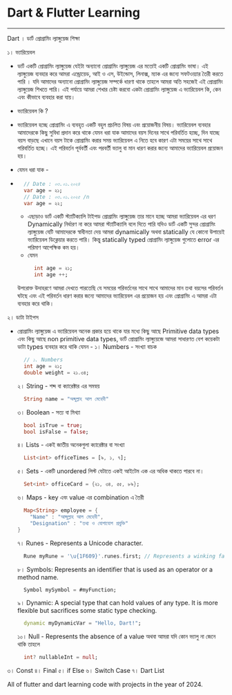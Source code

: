 # Dart & Flutter Learning
-------------------------
Dart । ডার্ট প্রোগ্রামিং ল্যাঙ্গুয়েজ শিক্ষা 

১। ভ্যারিয়েবল 
  - ডার্ট একটি প্রোগ্রামিং ল্যাঙ্গুয়েজ যেইটা অন্যানো প্রোগ্রামিং ল্যাঙ্গুয়েজ এর মতোই একটি প্রোগ্রামিং ভাষা। এই ল্যাঙ্গুয়েজ ব্যবহার করে আমরা এন্ড্রোয়েড, আই ও এস, উইন্ডোস, লিনাক্স, ম্যাক এর জন্যে সফটওয়্যার তৈরী করতে পারি । যদি আমাদের অন্যানো প্রোগ্রামিং ল্যাঙ্গুয়েজ সম্পর্কে ধারণা থাকে তাহলে আমরা অতি সহজেই এই প্রোগ্রামিং ল্যাঙ্গুয়েজ শিখতে পারি। এই পর্যায়ে আমরা শেখার চেষ্টা করবো একটা প্রোগ্রামিং ল্যাঙ্গুয়েজ এ ভ্যারিয়েবল কি, কেন এবং কীভাবে ব্যবহার করা যায়।
  - ভ্যারিয়েবল কি ?
  - ভ্যারিয়েবল হচ্ছে প্রোগ্রামিং এ ব্যবহৃত একটি বহুল প্রচলিত বিষয় এবং প্রয়োজনীয় বিষয়। ভ্যারিয়েবল ব্যবহার আমাদেরকে কিছু সুবিধা প্রদান করে থাকে যেমন ধরা যাক আমাদের বয়স দিনের সাথে পরিবর্তিত হচ্ছে, দিন যাচ্ছে বয়স বাড়ছে এখানে বয়স টাকে প্রোগ্রামিং করার সময় ভ্যারিয়েবল এ নিতে হবে কারণ এটা সময়ের সাথে সাথে পরিবর্তিত হচ্ছে। এই পরিবর্তন পূর্ববর্তী এবং পরবর্তী ভ্যালু বা মান ধারণ করার জন্যে আমাদের ভ্যারিয়েবল প্রয়োজন হয়।
  - যেমন ধরা যাক -
  - ```dart 
      // Date : ০৩.০১.২০২৪ 
      var age = ২১; 
      // Date : ০৩.০১.২০২৫ /n
      var age = ২২;
    ```
    - এছাড়াও ডার্ট একটি স্ট্যাটিক্যালি টাইপড প্রোগ্রামিং ল্যাঙ্গুয়েজ তার মানে হচ্ছে আমরা ভ্যারিয়েবল এর ধরণ Dynamically নির্ধারণ না করে আমরা স্ট্যাটিক্যালি বলে দিতে পারি যদিও ডার্ট একটি সুন্দর প্রোগ্রামিং ল্যাঙ্গুয়েজ যেটি আমাদেরকে স্বাধীনতা দেয় আমরা dynamically অথবা statically যে কোনো উপায়েই ভ্যারিয়েবল ডিক্লেয়ার করতে পারি। কিন্তু statically typed প্রোগ্রামিং ল্যাঙ্গুয়েজ গুলোতে error এর পরিমাণ আপেক্ষিক কম হয়।
    - যেমন
      ```dart
        int age = ২১;
        int age ++;
      ```

    উপরোক্ত উদাহরণে আমরা দেখতে পারতেছি যে সময়ের পরিবর্তনের সাথে সাথে আমাদের মান তথা বয়সের পরিবর্তন ঘটছে এবং এই পরিবর্তন ধারণ করার জন্যে আমাদের ভ্যারিয়েবল এর প্রয়োজন হয় এবং প্রোগ্রামিং এ আমরা এটা ব্যবহার করে থাকি।
     
২। ডাটা টাইপস
- প্রোগ্রামিং ল্যাঙ্গুয়েজ এ ভ্যারিয়েবল অনেক প্রকার হয়ে থাকে যার মধ্যে কিছু আছে Primitive data types এবং কিছু আছে non primitive data types, ডার্ট প্রোগ্রামিং ল্যাঙ্গুয়েজে আমরা সাধারণত বেশ কয়েকটা ডাটা types ব্যবহার করে থাকি যেমন -
  ১। Numbers - সংখ্যা বাচক 
  ```dart
    // ১. Numbers 
    int age = ২১;
    double weight = ২১.৩৪; 
  ```
  ২। String - শব্দ বা ক্যারেক্টার এর সমন্বয়
  ```dart
    String name = "অব্দুল্লাহ আল মেহেদী"
  ```
  ৩। Boolean - সত্য বা মিথ্যা
  ```dart
    bool isTrue = true;
    bool isFalse = false;
  ```
  ৪। Lists - একই জাতীয় অনেকগুলা ক্যারেক্টার বা সংখ্যা
  ```dart
    List<int> officeTimes = [৯, ১, ৭];
  ```
  ৫। Sets - একটি unordered লিস্ট যেটাতে একই আইটেম এক এর অধিক থাকতে পারবে না।
  ```dart
    Set<int> officeCard = {২১, ৩৪, ৫৫, ৮৯};
  ```
  ৬। Maps - key এবং value এর combination এ তৈরী
  ```dart
    Map<String> employee = {
      "Name" : "আব্দুল্লাহ আল মেহেদী",
      "Designation" : "তথ্য ও যোগাযোগ প্রযুক্তি"
  }
  ```
  ৭। Runes - Represents a Unicode character.
  ```dart
    Rune myRune = '\u{1F609}'.runes.first; // Represents a winking face emoji
  ```
  ৮। Symbols: Represents an identifier that is used as an operator or a method name.
  ```dart
    Symbol mySymbol = #myFunction;
  ```
  ৯। Dynamic: A special type that can hold values of any type. It is more flexible but sacrifices some static type checking.
  ```dart
    dynamic myDynamicVar = "Hello, Dart!";
  ```
  ১০। Null - Represents the absence of a value অথবা আমরা যদি কোন ভ্যালু না জেনে থাকি তাহলে 
  ```dart
    int? nullableInt = null;
  ```
৩। Const 
৪। Final
৫। if Else
৬। Switch Case 
৭। Dart List 

All of flutter and dart learning code with projects in the year of 2024.
